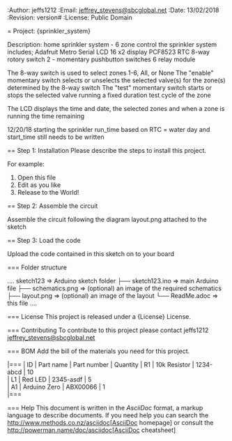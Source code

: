 :Author: jeffs1212
:Email: jeffrey_stevens@sbcglobal.net
:Date: 13/02/2018
:Revision: version#
:License: Public Domain

= Project: {sprinkler_system}

Description:
  home sprinkler system - 6 zone control the sprinkler system 
  includes; 
    Adafruit Metro Serial 
    LCD 16 x2 display 
    PCF8523 RTC 
    8-way rotory switch 
    2 - momentary pushbutton switches 
    6 relay module

  The 8-way switch is used to select zones 1-6, All, or None 
  The "enable" momentary switch selects or unselects the selected valve(s) for the zone(s) determined by the 8-way switch 
  The "test" momentary switch starts or stops the selected valve running a fixed duration test cycle of the zone

  The LCD displays the time and date, the selected zones and when a zone is running the time remaining
  
  12/20/18 starting the sprinkler run_time based on RTC = water day and start_time still needs to be written

== Step 1: Installation
Please describe the steps to install this project.

For example:

1. Open this file
2. Edit as you like
3. Release to the World!

== Step 2: Assemble the circuit

Assemble the circuit following the diagram layout.png attached to the sketch

== Step 3: Load the code

Upload the code contained in this sketch on to your board

=== Folder structure

....
 sketch123                => Arduino sketch folder
  ├── sketch123.ino       => main Arduino file
  ├── schematics.png      => (optional) an image of the required schematics
  ├── layout.png          => (optional) an image of the layout
  └── ReadMe.adoc         => this file
....

=== License
This project is released under a {License} License.

=== Contributing
To contribute to this project please contact jeffs1212 <jeffrey_stevens@sbcglobal.net>

=== BOM
Add the bill of the materials you need for this project.

|===
| ID | Part name      | Part number | Quantity
| R1 | 10k Resistor   | 1234-abcd   | 10       
| L1 | Red LED        | 2345-asdf   | 5        
| A1 | Arduino Zero   | ABX00066    | 1        
|===


=== Help
This document is written in the _AsciiDoc_ format, a markup language to describe documents. 
If you need help you can search the http://www.methods.co.nz/asciidoc[AsciiDoc homepage]
or consult the http://powerman.name/doc/asciidoc[AsciiDoc cheatsheet]
